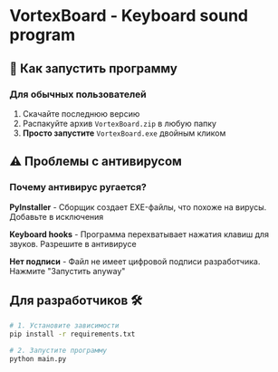 # VortexBoard - Keyboard sound program

## 🚀 Как запустить программу

### Для обычных пользователей
1. Скачайте последнюю версию
2. Распакуйте архив `VortexBoard.zip` в любую папку
3. **Просто запустите** `VortexBoard.exe` двойным кликом

## ⚠️ **Проблемы с антивирусом**

### Почему антивирус ругается?

**PyInstaller**	- Сборщик создает EXE-файлы, что похоже на вирусы. Добавьте в исключения

**Keyboard hooks** - Программа перехватывает нажатия клавиш для звуков.	Разрешите в антивирусе

**Нет подписи** -	Файл не имеет цифровой подписи разработчика.	Нажмите "Запустить anyway"

## **Для разработчиков 🛠**
```bash
# 1. Установите зависимости
pip install -r requirements.txt

# 2. Запустите программу
python main.py
